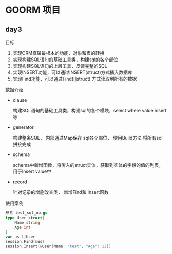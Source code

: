 # GOORM 项目

## day3
目标
1. 实现ORM框架最根本的功能，对象和表的转换
2. 实现构建SQL语句的基础工具类，构建sql的各个部位
3. 实现构建SQL语句的上层工具，反馈完整的SQL
4. 实现INSERT功能，可以通过INSERT(struct)方式插入数据库
5. 实现Find功能，可以通过Find([]struct) 方式读取到所有的数据

数据介绍
- clause
 
   构建SQL语句的基础工具类，构建sql的各个模块，select where value insert等
- generator
  
   构建整条SQL， 内部通过Map保存 sql各个部位， 使用Build方法 将所有sql 拼接完成
- schema

  schema中新增函数，将传入的struct实体，获取到实体的字段的值的列表， 用于Insert value中
- record

  针对记录的增删改查类， 新增Find和 Insert函数




使用案例
```go
参考 test_sql_op.go
type User struct{
	Name string
	Age int
}
var us []User
session.Find(&us)
session.Insert(&User{Name: "test", "Age": 12})
```